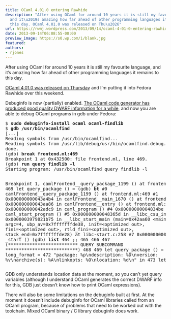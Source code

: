 ```yaml
---
title: OCaml 4.01.0 entering Rawhide
description: "After using OCaml for around 10 years it is still my favourite language,
  and it\u2019s amazing how far ahead of other programming languages it remains to
  this day. OCaml 4.01.0 was released on Thu\u2026"
url: https://rwmj.wordpress.com/2013/09/14/ocaml-4-01-0-entering-rawhide/
date: 2013-09-14T06:08:55-00:00
preview_image: https://s0.wp.com/i/blank.jpg
featured:
authors:
- rjones
---
```


<p>After using OCaml for around 10 years it is still my favourite language, and it&rsquo;s amazing how far ahead of other programming languages it remains to this day.</p>
<p><a href="https://sympa.inria.fr/sympa/arc/caml-list/2013-09/msg00173.html">OCaml 4.01.0 was released on Thursday</a> and I&rsquo;m putting it into Fedora Rawhide over this weekend.</p>
<p>Debuginfo is now (partially) enabled.  <a href="http://www.ocamlpro.com/blog/2012/08/20/ocamlpro-and-4.00.0.html">The OCaml code generator has produced good quality DWARF information for a while</a>, and now you are able to debug OCaml programs in gdb under Fedora:</p>
<pre>
$ <b>sudo debuginfo-install ocaml ocaml-findlib</b>
$ <b>gdb /usr/bin/ocamlfind</b>
[...]
Reading symbols from /usr/bin/ocamlfind...
Reading symbols from /usr/lib/debug/usr/bin/ocamlfind.debug...done.
done.
(gdb) <b>break frontend.ml:469</b>
Breakpoint 1 at 0x432500: file frontend.ml, line 469.
(gdb) <b>run query findlib -l</b>
Starting program: /usr/bin/ocamlfind query findlib -l

Breakpoint 1, camlFrontend__query_package_1199 () at frontend.ml:469
469	let query_package () =
(gdb) <b>bt</b>
#0  camlFrontend__query_package_1199 () at frontend.ml:469
#1  0x000000000043a4b4 in camlFrontend__main_1670 () at frontend.ml:2231
#2  0x000000000043aa86 in camlFrontend__entry () at frontend.ml:2283
#3  0x000000000042adc9 in caml_program ()
#4  0x00000000004834be in caml_start_program ()
#5  0x000000000048365d in __libc_csu_init ()
#6  0x0000003979821b75 in __libc_start_main (main=0x42aa60 &lt;main&gt;, argc=4, 
    ubp_av=0x7fffffffde38, init=&lt;optimized out&gt;, fini=&lt;optimized out&gt;, 
    rtld_fini=&lt;optimized out&gt;, stack_end=0x7fffffffde28) at libc-start.c:258
#7  0x000000000042aaa9 in _start ()
(gdb) <b>list</b>
464	;;
465	
466	
467	(************************** QUERY SUBCOMMAND ***************************)
468	
469	let query_package () =
470	
471	  let long_format =
472	    &quot;package:     %p\ndescription: %D\nversion:     %v\narchive(s):  %A\nlinkopts:    %O\nlocation:    %d\n&quot; in
473	  let i_format =
</pre>
<p>GDB only understands location data at the moment, so you can&rsquo;t yet query variables (although I understand OCaml generates the correct DWARF info for this, GDB just doesn&rsquo;t know how to print OCaml expressions).</p>
<p>There will also be some limitations on the debuginfo built at first.  At the moment it doesn&rsquo;t include debuginfo for OCaml libraries called from an OCaml program, because of problems that need to be worked out with the toolchain.  Mixed OCaml binary / C library debuginfo does work.</p>

